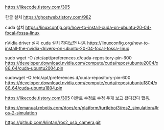 https://likecode.tistory.com/305

한글 설치 
https://ghostweb.tistory.com/982

cuda 설치 
https://linuxconfig.org/how-to-install-cuda-on-ubuntu-20-04-focal-fossa-linux

nVidia driver 설치 cuda 설치 하다보면 나옴 
https://linuxconfig.org/how-to-install-the-nvidia-drivers-on-ubuntu-20-04-focal-fossa-linux


sudo wget -O /etc/apt/preferences.d/cuda-repository-pin-600 https://developer.download.nvidia.com/compute/cuda/repos/ubuntu2004/x86_64/cuda-ubuntu2004.pin


sudowget -O /etc/apt/preferences.d/cuda-repository-pin-600 https://developer.download.nvidia.com/compute/cuda/repos/ubuntu1804/x86_64/cuda-ubuntu1804.pin


https://likecode.tistory.com/305 
이글로 수정로 수정 두개 보고 왔다갔다 했음. 


https://emanual.robotis.com/docs/en/platform/turtlebot3/ros2_simulation/#ros-2-simulation

https://github.com/klintan/ros2_usb_camera.git
